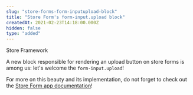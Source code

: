 ```yaml
---
slug: "store-forms-form-inputupload-block"
title: "Store Form's form-input.upload block"
createdAt: 2021-02-23T14:18:00.000Z
hidden: false
type: "added"
---
```


<span class="badge" id="store-framework">Store Framework</span>

A new block responsible for rendering an upload button on store forms is among us: let's welcome the `form-input.upload`! 

For more on this beauty and its implementation, do not forget to check out the [Store Form app documentation](https://developers.vtex.com/vtex-developer-docs/docs/vtex-store-form)!